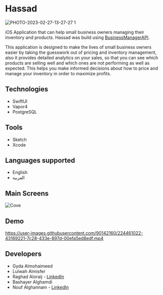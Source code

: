 # Hassad
![PHOTO-2023-02-27-13-27-27 1](https://user-images.githubusercontent.com/90142160/224464558-0ff21b5e-1a9a-4502-966b-3d224a9a5a5a.png)

iOS Application that can help small business owners managing their inventory and products.
Hassad was build using [BusinessManagerAPI](https://github.com/gyda13/BusinessManagerAPI).

This application is designed to make the lives of small business owners easier by taking the guesswork out of 
pricing and inventory management, also it provides detailed analytics on your sales, so that you can see which
products are selling well and which ones are not performing as well as expected. This helps you make informed
decisions about how to price and manage your inventory in order to maximize profits.

## Technologies
- SwiftUI
- Vapor4
- PostgreSQL

## Tools
- Sketch
- Xcode

## Languages supported
- English </br>
- العربية </br>

## Main Screens

![Cove](https://user-images.githubusercontent.com/90142160/224474406-3273868a-594b-4e91-a7b8-958e8ddb3fbb.png)

## Demo

https://user-images.githubusercontent.com/90142160/224461022-43169221-7c28-433e-897d-00efa5ed8edf.mp4


## Developers 
- Gyda Almohaimeed
- Lulwah Almisfer 
- Raghad Aloraij - [LinkedIn](https://www.linkedin.com/in/raghad-aloraij-286ba4216/) 
- Bashayer Alghamdi
- Nouf Alghannam - [LinkedIn](https://www.linkedin.com/in/noufghannam/) 
